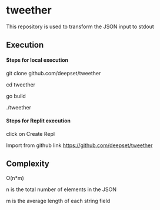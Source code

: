 # tweether
This repository is used to transform the JSON input to stdout

## Execution
#### Steps for local execution
git clone github.com/deepset/tweether

cd tweether

go build

./tweether

#### Steps for Replit execution
click on Create Repl

Import from github link https://github.com/deepset/tweether

## Complexity
 
O(n*m)

n is the total number of elements in the JSON

m is the average length of each string field




